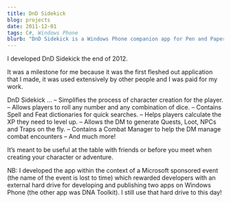 ```yaml
---
title: DnD Sidekick
blog: projects
date: 2011-12-01
tags: C#, Windows Phone
blurb: "DnD Sidekick is a Windows Phone companion app for Pen and Paper roleplaying players, playing games like Dungeons and Dragons 3.5 and/or Pathfinder, allowing them to speed up various processes like generating loot automatically, character creation, etc."
---
```

I developed DnD Sidekick the end of 2012.

It was a milestone for me because it was the first fleshed out application that I made, it was used extensively by other people and I was paid for my work.

DnD Sidekick ...
– Simplifies the process of character creation for the player.
– Allows players to roll any number and any combination of dice.
– Contains Spell and Feat dictionaries for quick searches.
– Helps players calculate the XP they need to level up.
– Allows the DM to generate Quests, Loot, NPCs and Traps on the fly.
– Contains a Combat Manager to help the DM manage combat encounters
– And much more!

It’s meant to be useful at the table with friends or before you meet when creating your character or adventure.

NB: I developed the app within the context of a Microsoft sponsored event (the name of the event is lost to time) which rewarded developers with an external hard drive for developing and publishing two apps on Windows Phone (the other app was DNA Toolkit). I still use that hard drive to this day!
